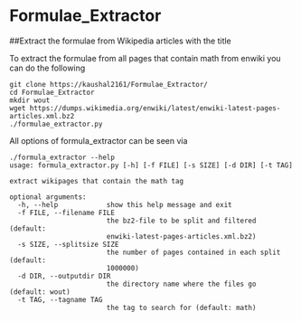 # Formulae_Extractor
##Extract the formulae from Wikipedia articles with the title

To extract the formulae from all pages that contain math from enwiki you can do the following
```
git clone https://kaushal2161/Formulae_Extractor/
cd Formulae_Extractor
mkdir wout
wget https://dumps.wikimedia.org/enwiki/latest/enwiki-latest-pages-articles.xml.bz2
./formulae_extractor.py
```

All options of formula_extractor can be seen via
```
./formula_extractor --help
usage: formula_extractor.py [-h] [-f FILE] [-s SIZE] [-d DIR] [-t TAG]

extract wikipages that contain the math tag

optional arguments:
  -h, --help            show this help message and exit
  -f FILE, --filename FILE
                        the bz2-file to be split and filtered (default:
                        enwiki-latest-pages-articles.xml.bz2)
  -s SIZE, --splitsize SIZE
                        the number of pages contained in each split (default:
                        1000000)
  -d DIR, --outputdir DIR
                        the directory name where the files go (default: wout)
  -t TAG, --tagname TAG
                        the tag to search for (default: math)
  
```

